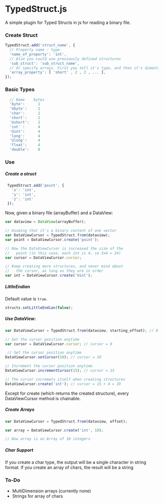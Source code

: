 # TypedStruct.js

A simple plugin for Typed Structs in js for reading a binary file.

### Create Struct

```js
TypedStruct.add('struct_name', {
  // Property name : type
  'name_of_property': 'int',
  // Also you could use previously defined structures
  'sub_struct': 'sub_struct_name',
  // Or specify arrays. First you tell it's type, and then it's dimentions (as needed)
  'array_property': [ 'short' , 2 , 2 , ... ],
});
```

### Basic Types
    
```js
  // Name    bytes
  'byte':      1
  'Ubyte':     1
  'char':      1
  'short':     2
  'Ushort':    2
  'int' :      4
  'Uint':      4
  'long':      4
  'Ulong':     4
  'float':     4
  'double':    8
```

### Use

##### Create a struct

```js
 TypedStruct.add('point', {
   'x': 'int',
   'y': 'int',
   'z': 'int'
 });
```

Now, given a binary file (arrayBuffer) and a DataView:

```js
var dataview = DataView(arrayBuffer);

// Asuming that it's a binary content of one vector
var DataViewCursor = TypedStruct.from(dataview);
var point = DataViewCursor.create('point');

// Now the DataViewCursor is increased the size of the
//   point (in this case, each int is 4, so 3x4 = 24)
var cursor = DataViewCursor.cursor;

// Keep creating more structures, and never mind about
//   the cursor, as long as they are in order
var int = DataViewCursor.create('Uint');
```

##### LittleEndian 

Default value is `true`.
  
```js
structs.setLittleEndian(false);
```

##### Use DataView:

```js
var DataViewCursor = TypedStruct.from(dataview, starting_offset); // 0 by default

// Get the cursor position anytime
var cursor = DataViewCursor.cursor; // cursor = 0

 // Set the cursor position anytime
DataViewCursor.setCursor(10); // cursor = 10

// Increment the cursor position anytime
DataViewCursor.incrementCursor(15); // cursor = 15

// The cursor incremets itself when creating structures
DataViewCursor.create('int'); // cursor = 15 + 4 = 19
```

Except for create (which returns the created structure), every DataViewCursor method is chainable.

##### Create Arrays

```js
var DataViewCursor = TypedStruct.from(dataview, offset);

var array = DataViewCursor.create('int', 10);

// Now array is an Array of 10 integers
```

##### Char Support

If you create a char type, the output will be a single character in string format. If you create an array of chars, the result will be a string

### To-Do

 - MultiDimension arrays (currently none)
 - Strings for array of chars